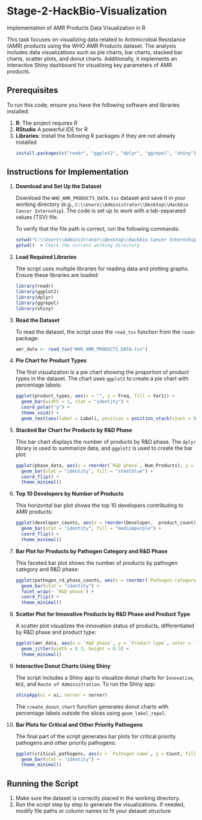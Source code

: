 # Stage-2-HackBio-Visualization
Implementation of AMR Products Data Visualization in R

This task focuses on visualizing data related to Antimicrobial Resistance (AMR) products using the WHO AMR Products dataset. The analysis includes data visualizations such as pie charts, bar charts, stacked bar charts, scatter plots, and donut charts. Additionally, it implements an interactive Shiny dashboard for visualizing key parameters of AMR products.

## Prerequisites

To run this code, ensure you have the following software and libraries installed:

1. **R**: The project requires R
2. **RStudio**  A powerful IDE for R
3. **Libraries**: Install the following R packages if they are not already installed
   ```R
   install.packages(c("readr", "ggplot2", "dplyr", "ggrepel", "shiny"))
   ```

## Instructions for Implementation

1. **Download and Set Up the Dataset**

   Download the `WHO_AMR_PRODUCTS_DATA.tsv` dataset and save it in your working directory (e.g., `C:\\Users\\Administrator\\Desktop\\Hackbio Cancer Internship`). The code is set up to work with a tab-separated values (TSV) file.

   To verify that the file path is correct, run the following commands:

   ```R
   setwd("C:\\Users\\Administrator\\Desktop\\Hackbio Cancer Internship")  # Set the working directory
   getwd()  # Check the current working directory
   ```

2. **Load Required Libraries**

   The script uses multiple libraries for reading data and plotting graphs. Ensure these libraries are loaded:

   ```R
   library(readr)
   library(ggplot2)
   library(dplyr)
   library(ggrepel)
   library(shiny)
   ```

3. **Read the Dataset**

   To read the dataset, the script uses the `read_tsv` function from the `readr` package:

   ```R
   amr_data <- read_tsv("WHO_AMR_PRODUCTS_DATA.tsv")
   ```

4. **Pie Chart for Product Types**

   The first visualization is a pie chart showing the proportion of product types in the dataset. The chart uses `ggplot2` to create a pie chart with percentage labels:

   ```R
   ggplot(product_types, aes(x = "", y = Freq, fill = Var1)) +
     geom_bar(width = 1, stat = "identity") +
     coord_polar("y") +
     theme_void() +
     geom_text(aes(label = Label), position = position_stack(vjust = 0.5))
   ```

5. **Stacked Bar Chart for Products by R&D Phase**

   This bar chart displays the number of products by R&D phase. The `dplyr` library is used to summarize data, and `ggplot2` is used to create the bar plot:

   ```R
   ggplot(phase_data, aes(x = reorder(`R&D phase`, Num_Products), y = Num_Products)) +
     geom_bar(stat = "identity", fill = "steelblue") +
     coord_flip() +
     theme_minimal()
   ```

6. **Top 10 Developers by Number of Products**

   This horizontal bar plot shows the top 10 developers contributing to AMR products:

   ```R
   ggplot(developer_counts, aes(x = reorder(Developer, -product_count), y = product_count)) +
     geom_bar(stat = "identity", fill = "mediumpurple") +
     coord_flip() +
     theme_minimal()
   ```

7. **Bar Plot for Products by Pathogen Category and R&D Phase**

   This faceted bar plot shows the number of products by pathogen category and R&D phase:

   ```R
   ggplot(pathogen_rd_phase_counts, aes(x = reorder(`Pathogen category`, count), y = count, fill = `Pathogen category`)) +
     geom_bar(stat = "identity") +
     facet_wrap(~ `R&D phase`) +
     coord_flip() +
     theme_minimal()
   ```

8. **Scatter Plot for Innovative Products by R&D Phase and Product Type**

   A scatter plot visualizes the innovation status of products, differentiated by R&D phase and product type:

   ```R
   ggplot(amr_data, aes(x = `R&D phase`, y = `Product type`, color = `Innovative?`)) +
     geom_jitter(width = 0.3, height = 0.3) +
     theme_minimal()
   ```

9. **Interactive Donut Charts Using Shiny**

   The script includes a Shiny app to visualize donut charts for `Innovative`, `NCE`, and `Route of Administration`. To run the Shiny app:

   ```R
   shinyApp(ui = ui, server = server)
   ```

   The `create_donut_chart` function generates donut charts with percentage labels outside the slices using `geom_label_repel`.

10. **Bar Plots for Critical and Other Priority Pathogens**

    The final part of the script generates bar plots for critical priority pathogens and other priority pathogens:

    ```R
    ggplot(critical_pathogens, aes(x = `Pathogen name`, y = Count, fill = `Active against priority pathogens?`)) +
      geom_bar(stat = "identity") +
      theme_minimal()
    ```

## Running the Script

1. Make sure the dataset is correctly placed in the working directory.
2. Run the script step by step to generate the visualizations. If needed, modify file paths or column names to fit your dataset structure
